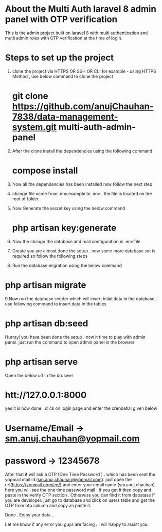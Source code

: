 # About the Multi Auth laravel 8 admin panel with OTP verification

This is the admin project built on laravel 8 with multi authentication and mutli admin roles with OTP verification at the time of login.


# Steps to set up the project 

1. clone the project via HTTPS OR SSH OR CLI 
    for example - using HTTPS Method , use below command to clone the project
    # git clone https://github.com/anujChauhan-7838/data-management-system.git multi-auth-admin-panel
    
    
2. After the clone install the dependencies using the following command 
   # compose install
   
3. Now all the dependencies has been installed now follow the next step 

4. change file name from .env.example to .env . the file is located on the root of folder.

5. Now Generate the secret key using the below command 
   # php artisan key:generate
   
6. Now the change the database and mail configuration in  .env file 

7. Greate you are almost done the setup . now some more database set is required so follow the following steps

8. Run the database migration using the below command
  # php artisan migrate
 
9.Now run the database seeder which will insert intial data in the database . use following command to insert data in the tables
  # php artisan db:seed
  
  
  
  Hurray! you have been done the setup . now it time to play with admin panel. just run the command to open admin panel in the browser 
  
  # php artisan serve 
  
  Open the below url in the broswer 
  # htt://127.0.0.1:8000
  
  yes it is now done . click on login page and enter the crendetial given below 
  
  # Username/Email -> sm.anuj.chauhan@yopmail.com
  # password       -> 12345678
  
  After that it will ask a OTP (One Time Password ) . which has been sent the yopmail mail id (sm.anuj.chauhan@yopmail.com).
  just open the url(https://yopmail.com/en/) and enter your email name (sm.anuj.chauhan) here you will see the one time password mail . if you get it then copy and paste in the verify OTP section . Otherwise you can find it from dabatase if you are developer. just go to database and click on users table and get the OTP from otp column and copy an paste it.
  
  
  Done .   Enjoy your data ..
  
  Let me know if any error you guys are facing . i will happy to assist  you.
    
